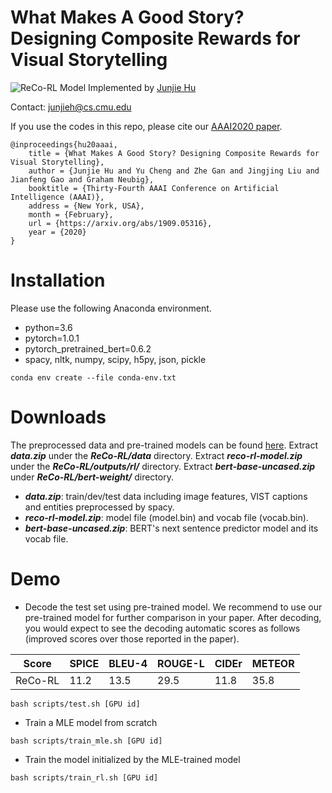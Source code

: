 What Makes A Good Story? Designing Composite Rewards for Visual Storytelling
===
![ReCo-RL Model](https://github.com/JunjieHu/ReCo-RL/blob/master/model.png)
Implemented by [Junjie Hu](http://www.cs.cmu.edu/~junjieh/)

Contact: junjieh@cs.cmu.edu

If you use the codes in this repo, please cite our [AAAI2020 paper](https://arxiv.org/abs/1909.05316).

	@inproceedings{hu20aaai,
	    title = {What Makes A Good Story? Designing Composite Rewards for Visual Storytelling},
	    author = {Junjie Hu and Yu Cheng and Zhe Gan and Jingjing Liu and Jianfeng Gao and Graham Neubig},
	    booktitle = {Thirty-Fourth AAAI Conference on Artificial Intelligence (AAAI)},
	    address = {New York, USA},
	    month = {February},
	    url = {https://arxiv.org/abs/1909.05316},
	    year = {2020}
	}

Installation
==
Please use the following Anaconda environment.
- python=3.6
- pytorch=1.0.1
- pytorch_pretrained_bert=0.6.2
- spacy, nltk, numpy, scipy, h5py, json, pickle

```
conda env create --file conda-env.txt
```


Downloads
==
The preprocessed data and pre-trained models can be found [here](https://drive.google.com/drive/folders/1j8P6CwykJDAIV6Et7bci_x00mvBAwmVm?usp=sharing). Extract ***data.zip*** under the ***ReCo-RL/data*** directory. Extract ***reco-rl-model.zip*** under the ***ReCo-RL/outputs/rl/*** directory. Extract ***bert-base-uncased.zip*** under ***ReCo-RL/bert-weight/*** directory.

- ***data.zip***: train/dev/test data including image features, VIST captions and entities preprocessed by spacy.
- ***reco-rl-model.zip***: model file (model.bin) and vocab file (vocab.bin).
- ***bert-base-uncased.zip***: BERT's next sentence predictor model and its vocab file.


Demo
==
- Decode the test set using pre-trained model. We recommend to use our pre-trained model for further comparison in your paper. After decoding, you would expect to see the decoding automatic scores as follows (improved scores over those reported in the paper).

|Score|SPICE|BLEU-4|ROUGE-L|CIDEr|METEOR|
|---|---|---|---|---|---|
|ReCo-RL|11.2|13.5|29.5|11.8|35.8| 

```
bash scripts/test.sh [GPU id]
```

- Train a MLE model from scratch
```
bash scripts/train_mle.sh [GPU id]
```

- Train the model initialized by the MLE-trained model
```
bash scripts/train_rl.sh [GPU id]
```
